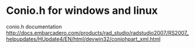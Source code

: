 # Conio.h for windows and linux


conio.h documentation
http://docs.embarcadero.com/products/rad_studio/radstudio2007/RS2007_helpupdates/HUpdate4/EN/html/devwin32/coniohpart_xml.html

